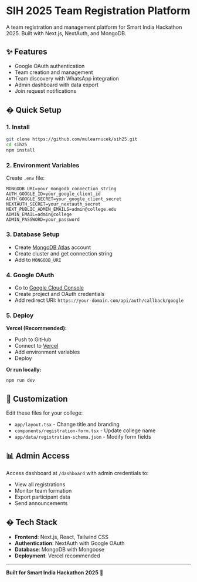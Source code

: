 # SIH 2025 Team Registration Platform

A team registration and management platform for Smart India Hackathon 2025. Built with Next.js, NextAuth, and MongoDB.

## ✨ Features

- Google OAuth authentication
- Team creation and management  
- Team discovery with WhatsApp integration
- Admin dashboard with data export
- Join request notifications

## � Quick Setup

### 1. Install
```bash
git clone https://github.com/mulearnucek/sih25.git
cd sih25
npm install
```

### 2. Environment Variables
Create `.env` file:
```env
MONGODB_URI=your_mongodb_connection_string
AUTH_GOOGLE_ID=your_google_client_id
AUTH_GOOGLE_SECRET=your_google_client_secret
NEXTAUTH_SECRET=your_nextauth_secret
NEXT_PUBLIC_ADMIN_EMAILS=admin@college.edu
ADMIN_EMAIL=admin@college
ADMIN_PASSWORD=your_password
```

### 3. Database Setup
- Create [MongoDB Atlas](https://cloud.mongodb.com) account
- Create cluster and get connection string
- Add to `MONGODB_URI`

### 4. Google OAuth
- Go to [Google Cloud Console](https://console.cloud.google.com)
- Create project and OAuth credentials
- Add redirect URI: `https://your-domain.com/api/auth/callback/google`

### 5. Deploy
**Vercel (Recommended):**
- Push to GitHub
- Connect to [Vercel](https://vercel.com)
- Add environment variables
- Deploy

**Or run locally:**
```bash
npm run dev
```

## 🎨 Customization

Edit these files for your college:
- `app/layout.tsx` - Change title and branding
- `components/registration-form.tsx` - Update college name
- `app/data/registration-schema.json` - Modify form fields

## 📊 Admin Access

Access dashboard at `/dashboard` with admin credentials to:
- View all registrations
- Monitor team formation
- Export participant data
- Send announcements

## �️ Tech Stack

- **Frontend**: Next.js, React, Tailwind CSS
- **Authentication**: NextAuth with Google OAuth
- **Database**: MongoDB with Mongoose
- **Deployment**: Vercel recommended

---

**Built for Smart India Hackathon 2025** 🚀
